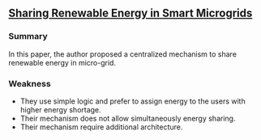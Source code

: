 ## [Sharing Renewable Energy in Smart Microgrids](http://ieeexplore.ieee.org/stamp/stamp.jsp?tp=&arnumber=6604016)

### Summary
In this paper, the author proposed a centralized mechanism to share renewable energy in micro-grid. 

### Weakness
- They use simple logic and prefer to assign energy to the users with higher energy shortage.
- Their mechanism does not allow simultaneously energy sharing.
- Their mechanism require additional architecture.
